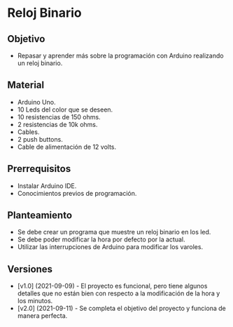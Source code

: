 # Reloj Binario

## Objetivo
- Repasar y aprender más sobre la programación con Arduino realizando un reloj binario.

## Material
- Arduino Uno.
- 10 Leds del color que se deseen.
- 10 resistencias de 150 ohms.
- 2 resistencias de 10k ohms.
- Cables.
- 2 push buttons.
- Cable de alimentación de 12 volts.

## Prerrequisitos
- Instalar Arduino IDE.
- Conocimientos previos de programación.

## Planteamiento
- Se debe crear un programa que muestre un reloj binario en los led.
- Se debe poder modificar la hora por defecto por la actual.
- Utilizar las interrupciones de Arduino para modificar los varoles.

## Versiones
- [v1.0] (2021-09-09) - El proyecto es funcional, pero tiene algunos detalles que no están bien con respecto a la modificación de la hora y los minutos.
- [v2.0] (2021-09-11) - Se completa el objetivo del proyecto y funciona de manera perfecta.
